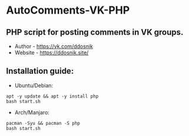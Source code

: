 # AutoComments-VK-PHP
## PHP script for posting comments in VK groups.
* Author - https://vk.com/ddosnik 
* Website - https://ddosnik.site/ 
## Installation guide: 
* Ubuntu/Debian: 
```
apt -y update && apt -y install php
bash start.sh
```
* Arch/Manjaro:
```
pacman -Syu && pacman -S php
bash start.sh
```
